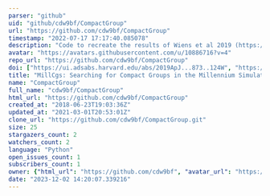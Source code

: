 ```yaml
---
parser: "github"
uid: "github/cdw9bf/CompactGroup"
url: "https://github.com/cdw9bf/CompactGroup"
timestamp: "2022-07-17 17:17:40.085078"
description: "Code to recreate the results of Wiens et al 2019 (https://authors.library.caltech.edu/93762/)"
avatar: "https://avatars.githubusercontent.com/u/10886716?v=4"
repo_url: "https://github.com/cdw9bf/CompactGroup"
doi: ["https://ui.adsabs.harvard.edu/abs/2019ApJ...873..124W", "https://ui.adsabs.harvard.edu/abs/2018ascl.soft11010W/abstract"]
title: "MillCgs: Searching for Compact Groups in the Millennium Simulation"
name: "CompactGroup"
full_name: "cdw9bf/CompactGroup"
html_url: "https://github.com/cdw9bf/CompactGroup"
created_at: "2018-06-23T19:03:36Z"
updated_at: "2021-03-01T20:53:01Z"
clone_url: "https://github.com/cdw9bf/CompactGroup.git"
size: 25
stargazers_count: 2
watchers_count: 2
language: "Python"
open_issues_count: 1
subscribers_count: 1
owner: {"html_url": "https://github.com/cdw9bf", "avatar_url": "https://avatars.githubusercontent.com/u/10886716?v=4", "login": "cdw9bf", "type": "User"}
date: "2023-12-02 14:20:07.339216"
---
```

